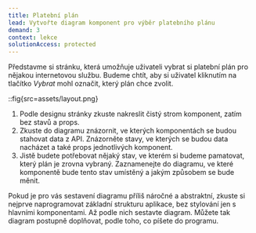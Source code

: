 ```yaml
---
title: Platební plán
lead: Vytvořte diagram komponent pro výběr platebního plánu
demand: 3
context: lekce
solutionAccess: protected
---
```


Představme si stránku, která umožňuje uživateli vybrat si platební plán pro nějakou internetovou službu. Budeme chtít, aby si uživatel kliknutím na tlačítko _Vybrat_ mohl označit, který plán chce zvolit.

::fig{src=assets/layout.png}

1.  Podle designu stránky zkuste nakreslit čistý strom komponent, zatím bez stavů a props.
1.  Zkuste do diagramu znázornit, ve kterých komponentách se budou stahovat data z API. Znázorněte stavy, ve kterých se budou data nacházet a také props jednotlivých komponent.
1.  Jistě budete potřebovat nějaký stav, ve kterém si budeme pamatovat, který plán je zrovna vybraný. Zaznamenejte do diagramu, ve které komponentě bude tento stav umístěný a jakým způsobem se bude měnit.

Pokud je pro vás sestavení diagramu příliš náročné a abstraktní, zkuste si nejprve naprogramovat základní strukturu aplikace, bez stylování jen s hlavními komponentami. Až podle nich sestavte diagram. Můžete tak diagram postupně doplňovat, podle toho, co píšete do programu.
